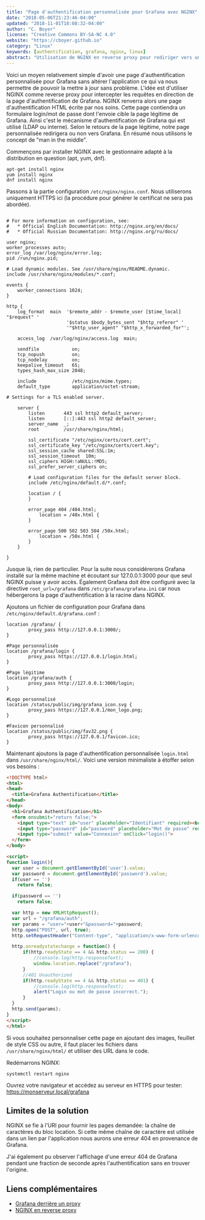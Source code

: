 ```yaml
---
title: "Page d'authentification personnalisée pour Grafana avec NGINX"
date: "2018-05-06T21:23:46-04:00"
updated: "2018-11-01T18:08:32-04:00"
author: "C. Boyer"
license: "Creative Commons BY-SA-NC 4.0"
website: "https://cboyer.github.io"
category: "Linux"
keywords: [authentification, grafana, nginx, linux]
abstract: "Utilisation de NGINX en reverse proxy pour rediriger vers une page d'authentification personnalisée."
---
```


Voici un moyen relativement simple d'avoir une page d'authentification personnalisée pour Grafana sans altérer l'application ce qui va nous permettre de pouvoir la mettre à jour sans problème. L'idée est d'utiliser NGINX comme reverse proxy pour intercepter les requêtes en direction de la page d'authentification de Grafana. NGINX renverra alors une page d'authentification HTML écrite par nos soins. Cette page contiendra un formulaire login/mot de passe dont l'envoie cible la page légitime de Grafana. Ainsi c'est le mécanisme d'authentification de Grafana qui est utilisé (LDAP ou interne). Selon le retours de la page légitime, notre page personnalisée redirigera ou non vers Grafana.
En résumé nous utilisons le concept de "man in the middle".

Commençons par installer NGINX avec le gestionnaire adapté à la distribution en question (apt, yum, dnf).

```console
apt-get install nginx
yum install nginx
dnf install nginx
```

Passons à la partie configuration `/etc/nginx/nginx.conf`. Nous utiliserons uniquement HTTPS ici (la procédure pour générer le certificat ne sera pas abordée).

```console

# For more information on configuration, see:
#   * Official English Documentation: http://nginx.org/en/docs/
#   * Official Russian Documentation: http://nginx.org/ru/docs/

user nginx;
worker_processes auto;
error_log /var/log/nginx/error.log;
pid /run/nginx.pid;

# Load dynamic modules. See /usr/share/nginx/README.dynamic.
include /usr/share/nginx/modules/*.conf;

events {
    worker_connections 1024;
}

http {
    log_format  main  '$remote_addr - $remote_user [$time_local] "$request" '
                      '$status $body_bytes_sent "$http_referer" '
                      '"$http_user_agent" "$http_x_forwarded_for"';

    access_log  /var/log/nginx/access.log  main;

    sendfile            on;
    tcp_nopush          on;
    tcp_nodelay         on;
    keepalive_timeout   65;
    types_hash_max_size 2048;

    include             /etc/nginx/mime.types;
    default_type        application/octet-stream;

# Settings for a TLS enabled server.

    server {
        listen       443 ssl http2 default_server;
        listen       [::]:443 ssl http2 default_server;
        server_name  _;
        root         /usr/share/nginx/html;

        ssl_certificate "/etc/nginx/certs/cert.cert";
        ssl_certificate_key "/etc/nginx/certs/cert.key";
        ssl_session_cache shared:SSL:1m;
        ssl_session_timeout  10m;
        ssl_ciphers HIGH:!aNULL:!MD5;
        ssl_prefer_server_ciphers on;

        # Load configuration files for the default server block.
        include /etc/nginx/default.d/*.conf;

        location / {
        }

        error_page 404 /404.html;
            location = /40x.html {
        }

        error_page 500 502 503 504 /50x.html;
            location = /50x.html {
        }
    }

}

```

Jusque là, rien de particulier. Pour la suite nous considérerons Grafana installé sur la même machine et écoutant sur 127.0.0.1:3000 pour que seul NGINX puisse y avoir accès. Également Grafana doit être configuré avec la directive `root_url=/grafana` dans `/etc/grafana/grafana.ini` car nous hébergerons la page d'authentification à la racine dans NGINX.

Ajoutons un fichier de configuration pour Grafana dans `/etc/nginx/default.d/grafana.conf` :

```console
location /grafana/ {
        proxy_pass http://127.0.0.1:3000/;
}

#Page personnalisée
location /grafana/login {
        proxy_pass https://127.0.0.1/login.html;
}

#Page légitime
location /grafana/auth {
        proxy_pass http://127.0.0.1:3000/login;
}

#Logo personnalisé
location /status/public/img/grafana_icon.svg {
        proxy_pass https://127.0.0.1/mon_logo.png;
}

#Favicon personnalisé
location /status/public/img/fav32.png {
        proxy_pass https://127.0.0.1/favicon.ico;
}
```

Maintenant ajoutons la page d'authentification personnalisée `login.html` dans `/usr/share/nginx/html/`. Voici une version minimaliste à étoffer selon vos besoins :

```html
<!DOCTYPE html>
<html>
<head>
  <title>Grafana Authentification</title>
</head>
<body>
  <h1>Grafana Authentification</h1>
  <form onsubmit="return false;">
    <input type="text" id="user" placeholder="Identifiant" required><br>
    <input type="password" id="password" placeholder="Mot de passe" required><br>
    <input type="submit" value="Connexion" onClick="login()">
  </form>
</body>

<script>
function login(){
  var user = document.getElementById('user').value;
  var password = document.getElementById('password').value;
  if(user == '')
    return false;

  if(password == '')
    return false;

  var http = new XMLHttpRequest();
  var url = "/grafana/auth";
  var params = "user="+user+"&password="+password;
  http.open("POST", url, true);
  http.setRequestHeader("Content-type", "application/x-www-form-urlencoded");

  http.onreadystatechange = function() {
      if(http.readyState == 4 && http.status == 200) {
          //console.log(http.responseText);
          window.location.replace("/grafana");
      }
      //401 Unauthorized
      if(http.readyState == 4 && http.status == 401) {
          //console.log(http.responseText);
          alert("Login ou mot de passe incorrect.");
      }
  }
  http.send(params);
}
</script>
</html>
```

Si vous souhaitez personnaliser cette page en ajoutant des images, feuillet de style CSS ou autre, il faut placer les fichiers dans `/usr/share/nginx/html/` et utiliser des URL dans le code.

Redémarrons NGINX:

```console
systemctl restart nginx
```

Ouvrez votre navigateur et accédez au serveur en HTTPS pour tester: https://monserveur.local/grafana

## Limites de la solution

NGINX se fie à l'URI pour fournir les pages demandée: la chaîne de caractères du bloc location. Si cette même chaîne de caractère est utilisée dans un lien par l'application nous aurons une erreur 404 en provenance de Grafana.

J'ai également pu observer l'affichage d'une erreur 404 de Grafana pendant une fraction de seconde après l'authentification sans en trouver l'origine.

## Liens complémentaires

 - [Grafana derrière un proxy](http://docs.grafana.org/installation/behind_proxy)
 - [NGINX en reverse proxy](http://nginx.org/en/docs/http/ngx_http_core_module.html#location)
